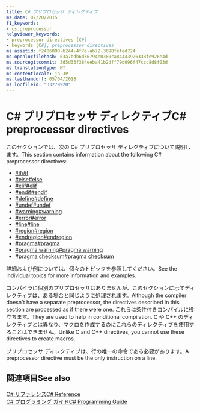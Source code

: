 ```yaml
---
title: C# プリプロセッサ ディレクティブ
ms.date: 07/20/2015
f1_keywords:
- cs.preprocessor
helpviewer_keywords:
- preprocessor directives [C#]
- keywords [C#], preprocessor directives
ms.assetid: f2406090-b244-4f7e-ab72-3698fefed724
ms.openlocfilehash: 63a7bdb6d36794e0380ca84443926338fe926e4d
ms.sourcegitcommit: 3d5d33f384eeba41b2dff79d096f47ccc8d8f03d
ms.translationtype: HT
ms.contentlocale: ja-JP
ms.lasthandoff: 05/04/2018
ms.locfileid: "33279920"
---
```

# <a name="c-preprocessor-directives"></a><span data-ttu-id="fea89-102">C# プリプロセッサ ディレクティブ</span><span class="sxs-lookup"><span data-stu-id="fea89-102">C# preprocessor directives</span></span>
<span data-ttu-id="fea89-103">このセクションでは、次の C# プリプロセッサ ディレクティブについて説明します。</span><span class="sxs-lookup"><span data-stu-id="fea89-103">This section contains information about the following C# preprocessor directives:</span></span>

- [<span data-ttu-id="fea89-104">#if</span><span class="sxs-lookup"><span data-stu-id="fea89-104">#if</span></span>](../../../csharp/language-reference/preprocessor-directives/preprocessor-if.md)
- [<span data-ttu-id="fea89-105">#else</span><span class="sxs-lookup"><span data-stu-id="fea89-105">#else</span></span>](../../../csharp/language-reference/preprocessor-directives/preprocessor-else.md)
- [<span data-ttu-id="fea89-106">#elif</span><span class="sxs-lookup"><span data-stu-id="fea89-106">#elif</span></span>](../../../csharp/language-reference/preprocessor-directives/preprocessor-elif.md)
- [<span data-ttu-id="fea89-107">#endif</span><span class="sxs-lookup"><span data-stu-id="fea89-107">#endif</span></span>](../../../csharp/language-reference/preprocessor-directives/preprocessor-endif.md)
- [<span data-ttu-id="fea89-108">#define</span><span class="sxs-lookup"><span data-stu-id="fea89-108">#define</span></span>](../../../csharp/language-reference/preprocessor-directives/preprocessor-define.md)
- [<span data-ttu-id="fea89-109">#undef</span><span class="sxs-lookup"><span data-stu-id="fea89-109">#undef</span></span>](../../../csharp/language-reference/preprocessor-directives/preprocessor-undef.md)
- [<span data-ttu-id="fea89-110">#warning</span><span class="sxs-lookup"><span data-stu-id="fea89-110">#warning</span></span>](../../../csharp/language-reference/preprocessor-directives/preprocessor-warning.md)
- [<span data-ttu-id="fea89-111">#error</span><span class="sxs-lookup"><span data-stu-id="fea89-111">#error</span></span>](../../../csharp/language-reference/preprocessor-directives/preprocessor-error.md)
- [<span data-ttu-id="fea89-112">#line</span><span class="sxs-lookup"><span data-stu-id="fea89-112">#line</span></span>](../../../csharp/language-reference/preprocessor-directives/preprocessor-line.md)
- [<span data-ttu-id="fea89-113">#region</span><span class="sxs-lookup"><span data-stu-id="fea89-113">#region</span></span>](../../../csharp/language-reference/preprocessor-directives/preprocessor-region.md)
- [<span data-ttu-id="fea89-114">#endregion</span><span class="sxs-lookup"><span data-stu-id="fea89-114">#endregion</span></span>](../../../csharp/language-reference/preprocessor-directives/preprocessor-endregion.md)
- [<span data-ttu-id="fea89-115">#pragma</span><span class="sxs-lookup"><span data-stu-id="fea89-115">#pragma</span></span>](../../../csharp/language-reference/preprocessor-directives/preprocessor-pragma.md)
- [<span data-ttu-id="fea89-116">#pragma warning</span><span class="sxs-lookup"><span data-stu-id="fea89-116">#pragma warning</span></span>](../../../csharp/language-reference/preprocessor-directives/preprocessor-pragma-warning.md)
- [<span data-ttu-id="fea89-117">#pragma checksum</span><span class="sxs-lookup"><span data-stu-id="fea89-117">#pragma checksum</span></span>](../../../csharp/language-reference/preprocessor-directives/preprocessor-pragma-checksum.md)

<span data-ttu-id="fea89-118">詳細および例については、個々のトピックを参照してください。</span><span class="sxs-lookup"><span data-stu-id="fea89-118">See the individual topics for more information and examples.</span></span>

<span data-ttu-id="fea89-119">コンパイラに個別のプリプロセッサはありませんが、このセクションに示すディレクティブは、ある場合と同じように処理されます。</span><span class="sxs-lookup"><span data-stu-id="fea89-119">Although the compiler doesn't have a separate preprocessor, the directives described in this section are processed as if there were one.</span></span> <span data-ttu-id="fea89-120">これらは条件付きコンパイルに役立ちます。</span><span class="sxs-lookup"><span data-stu-id="fea89-120">They are used to help in conditional compilation.</span></span> <span data-ttu-id="fea89-121">C や C++ のディレクティブとは異なり、マクロを作成するのにこれらのディレクティブを使用することはできません。</span><span class="sxs-lookup"><span data-stu-id="fea89-121">Unlike C and C++ directives, you cannot use these directives to create macros.</span></span>

<span data-ttu-id="fea89-122">プリプロセッサ ディレクティブは、行の唯一の命令である必要があります。</span><span class="sxs-lookup"><span data-stu-id="fea89-122">A preprocessor directive must be the only instruction on a line.</span></span>

## <a name="see-also"></a><span data-ttu-id="fea89-123">関連項目</span><span class="sxs-lookup"><span data-stu-id="fea89-123">See also</span></span>
 [<span data-ttu-id="fea89-124">C# リファレンス</span><span class="sxs-lookup"><span data-stu-id="fea89-124">C# Reference</span></span>](../../../csharp/language-reference/index.md)  
 [<span data-ttu-id="fea89-125">C# プログラミング ガイド</span><span class="sxs-lookup"><span data-stu-id="fea89-125">C# Programming Guide</span></span>](../../../csharp/programming-guide/index.md)
